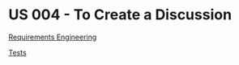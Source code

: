 # US 004 - To Create a Discussion

[Requirements Engineering](01.requirements-engineering/readme.md)

[Tests](02.tests/readme.md)
 